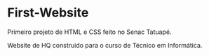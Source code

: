 # First-Website
Primeiro projeto de HTML e CSS feito no Senac Tatuapé.

Website de HQ construido para o curso de Técnico em Informática.
